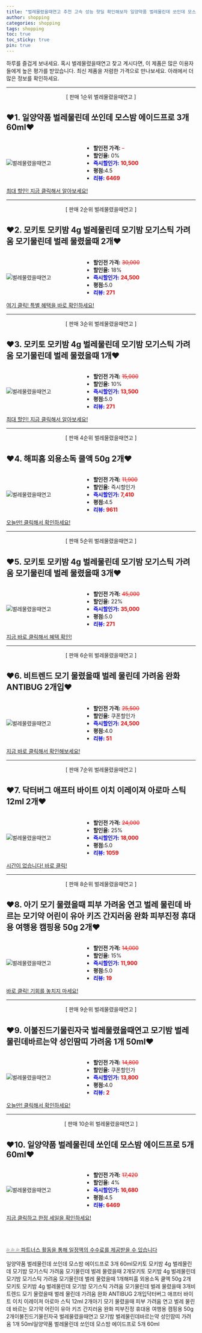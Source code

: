 ```yaml
---
title: "벌레물렸을때연고 추천 고속 성능 핫딜 확인해보자 일양약품 벌레물린데 쏘인데 모스밤 에이드프로"
author: shopping
categories: shopping
tags: shopping
toc: true
toc_sticky: true
pin: true
---
```

하루를 즐겁게 보내세요. 혹시 벌레물렸을때연고 찾고 계시다면, 이 제품은 많은 이용자들에게 높은 평가를 받았습니다. 최신 제품을 저렴한 가격으로 만나보세요. 아래에서 더 많은 정보를 확인하세요.

---
<p class="toplist" style="margin: 0 auto; display: block; width: fit-content;">[ 판매 1순위 벌레물렸을때연고 ]</p>

<h2><strong>❤️1. 일양약품 벌레물린데 쏘인데 모스밤 에이드프로 3개 60ml❤️</strong></h2>

<div style="display: flex; align-items: center;">
    <div style="flex: 0.4;">
        <img src="https://thumbnail8.coupangcdn.com/thumbnails/remote/230x230ex/image/retail/images/1066694316332751-138b0c6c-195d-442a-b10d-519fd14c979b.jpg" alt="벌레물렸을때연고" style="max-width: 100%;">
    </div>
    <div style="flex: 0.6; margin-left: 10px;">
        <ul>
            <li><strong>할인전 가격:</strong> <del style="color: red;">-</del></li>
            <li><strong>할인율:</strong> 0%</li>
            <li><span style='color:blue'><strong>즉시할인가:</strong></span> <span style='color:red'><strong>10,500</strong></span></li>
            <li><strong>평점:</strong>4.5</li>
            <li><span style='color:blue'><strong>리뷰:</strong></span> <span style='color:red'><strong>6469</strong></span></li>
        </ul>
    </div>
</div>
<div class="center">
    <a href="https://selin100587001.github.io?lptag=AF9450613&subid=githubio&pageKey=7204660269&traceid=V0-153&itemId=19186972530&vendorItemId=71455347419" class="myButton">
        최대 할인! 지금 클릭해서 알아보세요!
    </a>
</div>


---
<p class="toplist" style="margin: 0 auto; display: block; width: fit-content;">[ 판매 2순위 벌레물렸을때연고 ]</p>

<h2><strong>❤️2. 모키토 모키밤 4g 벌레물린데 모기밤 모기스틱 가려움 모기물린데 벌레 물렸을때 2개❤️</strong></h2>

<div style="display: flex; align-items: center;">
    <div style="flex: 0.4;">
        <img src="https://thumbnail8.coupangcdn.com/thumbnails/remote/230x230ex/image/vendor_inventory/6687/c387c7d100397106888bd74ac0ec1ebcb1043d4039364ab9a06b9d19dc5c.jpg" alt="벌레물렸을때연고" style="max-width: 100%;">
    </div>
    <div style="flex: 0.6; margin-left: 10px;">
        <ul>
            <li><strong>할인전 가격:</strong> <del style="color: red;">30,000</del></li>
            <li><strong>할인율:</strong> 18%</li>
            <li><span style='color:blue'><strong>즉시할인가:</strong></span> <span style='color:red'><strong>24,500</strong></span></li>
            <li><strong>평점:</strong>5.0</li>
            <li><span style='color:blue'><strong>리뷰:</strong></span> <span style='color:red'><strong>271</strong></span></li>
        </ul>
    </div>
</div>
<div class="center">
    <a href="https://selin100587001.github.io?lptag=AF9450613&subid=githubio&pageKey=7704641816&traceid=V0-153&itemId=20637353193&vendorItemId=87710981317" class="myButton">
        여기 클릭! 특별 혜택을 바로 확인하세요!
    </a>
</div>


---
<p class="toplist" style="margin: 0 auto; display: block; width: fit-content;">[ 판매 3순위 벌레물렸을때연고 ]</p>

<h2><strong>❤️3. 모키토 모키밤 4g 벌레물린데 모기밤 모기스틱 가려움 모기물린데 벌레 물렸을때 1개❤️</strong></h2>

<div style="display: flex; align-items: center;">
    <div style="flex: 0.4;">
        <img src="https://thumbnail6.coupangcdn.com/thumbnails/remote/230x230ex/image/vendor_inventory/646c/dab81e19ea0b5859904518ba45987d7a80718225679fb4bdf1ef935b7c0a.jpg" alt="벌레물렸을때연고" style="max-width: 100%;">
    </div>
    <div style="flex: 0.6; margin-left: 10px;">
        <ul>
            <li><strong>할인전 가격:</strong> <del style="color: red;">15,000</del></li>
            <li><strong>할인율:</strong> 10%</li>
            <li><span style='color:blue'><strong>즉시할인가:</strong></span> <span style='color:red'><strong>13,500</strong></span></li>
            <li><strong>평점:</strong>5.0</li>
            <li><span style='color:blue'><strong>리뷰:</strong></span> <span style='color:red'><strong>271</strong></span></li>
        </ul>
    </div>
</div>
<div class="center">
    <a href="https://selin100587001.github.io?lptag=AF9450613&subid=githubio&pageKey=7704641816&traceid=V0-153&itemId=20657655361&vendorItemId=87793400931" class="myButton">
        최대 할인! 지금 클릭해서 알아보세요!
    </a>
</div>


---
<p class="toplist" style="margin: 0 auto; display: block; width: fit-content;">[ 판매 4순위 벌레물렸을때연고 ]</p>

<h2><strong>❤️4. 해피홈 외용소독 쿨액 50g 2개❤️</strong></h2>

<div style="display: flex; align-items: center;">
    <div style="flex: 0.4;">
        <img src="https://thumbnail6.coupangcdn.com/thumbnails/remote/230x230ex/image/vendor_inventory/aa5d/18c6600cdf98e22a10de67e0d66b9d9881729a3c95be172fe9dd13de2a8b.jpg" alt="벌레물렸을때연고" style="max-width: 100%;">
    </div>
    <div style="flex: 0.6; margin-left: 10px;">
        <ul>
            <li><strong>할인전 가격:</strong> <del style="color: red;">11,900</del></li>
            <li><strong>할인율:</strong> 즉시할인가</li>
            <li><span style='color:blue'><strong>즉시할인가:</strong></span> <span style='color:red'><strong>7,410</strong></span></li>
            <li><strong>평점:</strong>4.5</li>
            <li><span style='color:blue'><strong>리뷰:</strong></span> <span style='color:red'><strong>9611</strong></span></li>
        </ul>
    </div>
</div>
<div class="center">
    <a href="https://selin100587001.github.io?lptag=AF9450613&subid=githubio&pageKey=87045890&traceid=V0-153&itemId=273508951&vendorItemId=71284330017" class="myButton">
        오늘만! 클릭해서 확인하세요!
    </a>
</div>


---
<p class="toplist" style="margin: 0 auto; display: block; width: fit-content;">[ 판매 5순위 벌레물렸을때연고 ]</p>

<h2><strong>❤️5. 모키토 모키밤 4g 벌레물린데 모기밤 모기스틱 가려움 모기물린데 벌레 물렸을때 3개❤️</strong></h2>

<div style="display: flex; align-items: center;">
    <div style="flex: 0.4;">
        <img src="https://thumbnail6.coupangcdn.com/thumbnails/remote/230x230ex/image/vendor_inventory/eff4/3d3617888a6d23b771e913b28bab3765b25505d7d86bf5e26a9a9d3823c4.jpg" alt="벌레물렸을때연고" style="max-width: 100%;">
    </div>
    <div style="flex: 0.6; margin-left: 10px;">
        <ul>
            <li><strong>할인전 가격:</strong> <del style="color: red;">45,000</del></li>
            <li><strong>할인율:</strong> 22%</li>
            <li><span style='color:blue'><strong>즉시할인가:</strong></span> <span style='color:red'><strong>35,000</strong></span></li>
            <li><strong>평점:</strong>5.0</li>
            <li><span style='color:blue'><strong>리뷰:</strong></span> <span style='color:red'><strong>271</strong></span></li>
        </ul>
    </div>
</div>
<div class="center">
    <a href="https://selin100587001.github.io?lptag=AF9450613&subid=githubio&pageKey=7704641816&traceid=V0-153&itemId=20637353196&vendorItemId=87710981335" class="myButton">
        지금 바로 클릭해서 혜택 확인!
    </a>
</div>


---
<p class="toplist" style="margin: 0 auto; display: block; width: fit-content;">[ 판매 6순위 벌레물렸을때연고 ]</p>

<h2><strong>❤️6. 비트렌드 모기 물렸을때 벌레 물린데 가려움 완화 ANTIBUG 2개입❤️</strong></h2>

<div style="display: flex; align-items: center;">
    <div style="flex: 0.4;">
        <img src="https://thumbnail6.coupangcdn.com/thumbnails/remote/230x230ex/image/vendor_inventory/c275/669941dfb6dd2c10c64809f970aa8967eb38fdd1560030761cf95007cb46.jpg" alt="벌레물렸을때연고" style="max-width: 100%;">
    </div>
    <div style="flex: 0.6; margin-left: 10px;">
        <ul>
            <li><strong>할인전 가격:</strong> <del style="color: red;">25,500</del></li>
            <li><strong>할인율:</strong> 쿠폰할인가</li>
            <li><span style='color:blue'><strong>즉시할인가:</strong></span> <span style='color:red'><strong>24,500</strong></span></li>
            <li><strong>평점:</strong>4.0</li>
            <li><span style='color:blue'><strong>리뷰:</strong></span> <span style='color:red'><strong>51</strong></span></li>
        </ul>
    </div>
</div>
<div class="center">
    <a href="https://selin100587001.github.io?lptag=AF9450613&subid=githubio&pageKey=8160589341&traceid=V0-153&itemId=23263487503&vendorItemId=71191195679" class="myButton">
        지금 바로 클릭해서 확인해보세요!
    </a>
</div>


---
<p class="toplist" style="margin: 0 auto; display: block; width: fit-content;">[ 판매 7순위 벌레물렸을때연고 ]</p>

<h2><strong>❤️7. 닥터버그 애프터 바이트 이치 이레이져 아로마 스틱 12ml 2개❤️</strong></h2>

<div style="display: flex; align-items: center;">
    <div style="flex: 0.4;">
        <img src="https://thumbnail10.coupangcdn.com/thumbnails/remote/230x230ex/image/vendor_inventory/8925/6f53202c7c462c06d01e59ee80d17a7efdfd933e6b8ca3e7338beb4b5b5a.jpg" alt="벌레물렸을때연고" style="max-width: 100%;">
    </div>
    <div style="flex: 0.6; margin-left: 10px;">
        <ul>
            <li><strong>할인전 가격:</strong> <del style="color: red;">24,000</del></li>
            <li><strong>할인율:</strong> 25%</li>
            <li><span style='color:blue'><strong>즉시할인가:</strong></span> <span style='color:red'><strong>18,000</strong></span></li>
            <li><strong>평점:</strong>5.0</li>
            <li><span style='color:blue'><strong>리뷰:</strong></span> <span style='color:red'><strong>1059</strong></span></li>
        </ul>
    </div>
</div>
<div class="center">
    <a href="https://selin100587001.github.io?lptag=AF9450613&subid=githubio&pageKey=6498308833&traceid=V0-153&itemId=14295454709&vendorItemId=81986464062" class="myButton">
        시간이 없습니다! 바로 클릭!
    </a>
</div>


---
<p class="toplist" style="margin: 0 auto; display: block; width: fit-content;">[ 판매 8순위 벌레물렸을때연고 ]</p>

<h2><strong>❤️8. 아기 모기 물렸을때 피부 가려움 연고 벌레 물린데 바르는 모기약 어린이 유아 키즈 간지러움 완화 피부진정 휴대용 여행용 캠핑용 50g 2개❤️</strong></h2>

<div style="display: flex; align-items: center;">
    <div style="flex: 0.4;">
        <img src="https://thumbnail6.coupangcdn.com/thumbnails/remote/230x230ex/image/vendor_inventory/a664/78b4dd5a6aa67c79bb36ecac71af1c4229183cf577eb93506af9fa01bd24.jpg" alt="벌레물렸을때연고" style="max-width: 100%;">
    </div>
    <div style="flex: 0.6; margin-left: 10px;">
        <ul>
            <li><strong>할인전 가격:</strong> <del style="color: red;">14,000</del></li>
            <li><strong>할인율:</strong> 15%</li>
            <li><span style='color:blue'><strong>즉시할인가:</strong></span> <span style='color:red'><strong>11,900</strong></span></li>
            <li><strong>평점:</strong>5.0</li>
            <li><span style='color:blue'><strong>리뷰:</strong></span> <span style='color:red'><strong>19</strong></span></li>
        </ul>
    </div>
</div>
<div class="center">
    <a href="https://selin100587001.github.io?lptag=AF9450613&subid=githubio&pageKey=5561324113&traceid=V0-153&itemId=8822137477&vendorItemId=70984247397" class="myButton">
        바로 클릭! 기회를 놓치지 마세요!
    </a>
</div>


---
<p class="toplist" style="margin: 0 auto; display: block; width: fit-content;">[ 판매 9순위 벌레물렸을때연고 ]</p>

<h2><strong>❤️9. 이불진드기물린자국 벌레물렸을때연고 모기밤 벌레물린데바르는약 성인땀띠 가려움 1개 50ml❤️</strong></h2>

<div style="display: flex; align-items: center;">
    <div style="flex: 0.4;">
        <img src="https://thumbnail6.coupangcdn.com/thumbnails/remote/230x230ex/image/vendor_inventory/27de/adf577c7119ef319f52019fc5847df7aecafb6f9be9c8e32670d8e2f4010.jpg" alt="벌레물렸을때연고" style="max-width: 100%;">
    </div>
    <div style="flex: 0.6; margin-left: 10px;">
        <ul>
            <li><strong>할인전 가격:</strong> <del style="color: red;">14,800</del></li>
            <li><strong>할인율:</strong> 쿠폰할인가</li>
            <li><span style='color:blue'><strong>즉시할인가:</strong></span> <span style='color:red'><strong>13,800</strong></span></li>
            <li><strong>평점:</strong>4.0</li>
            <li><span style='color:blue'><strong>리뷰:</strong></span> <span style='color:red'><strong>2</strong></span></li>
        </ul>
    </div>
</div>
<div class="center">
    <a href="https://selin100587001.github.io?lptag=AF9450613&subid=githubio&pageKey=7786195205&traceid=V0-153&itemId=21054377312&vendorItemId=88116825975" class="myButton">
        오늘만! 클릭해서 확인하세요!
    </a>
</div>


---
<p class="toplist" style="margin: 0 auto; display: block; width: fit-content;">[ 판매 10순위 벌레물렸을때연고 ]</p>

<h2><strong>❤️10. 일양약품 벌레물린데 쏘인데 모스밤 에이드프로 5개 60ml❤️</strong></h2>

<div style="display: flex; align-items: center;">
    <div style="flex: 0.4;">
        <img src="https://thumbnail10.coupangcdn.com/thumbnails/remote/230x230ex/image/rs_quotation_api/ikru5pwr/d24786bc500c4392a7223ad45dcd7f8e.jpg" alt="벌레물렸을때연고" style="max-width: 100%;">
    </div>
    <div style="flex: 0.6; margin-left: 10px;">
        <ul>
            <li><strong>할인전 가격:</strong> <del style="color: red;">17,420</del></li>
            <li><strong>할인율:</strong> 4%</li>
            <li><span style='color:blue'><strong>즉시할인가:</strong></span> <span style='color:red'><strong>16,680</strong></span></li>
            <li><strong>평점:</strong>4.5</li>
            <li><span style='color:blue'><strong>리뷰:</strong></span> <span style='color:red'><strong>6469</strong></span></li>
        </ul>
    </div>
</div>
<div class="center">
    <a href="https://selin100587001.github.io?lptag=AF9450613&subid=githubio&pageKey=7204660269&traceid=V0-153&itemId=14213605988&vendorItemId=76338014668" class="myButton">
        지금 클릭하고 한정 세일을 확인하세요!
    </a>
</div>

<br><br><br>[💦 💦 💦 파트너스 활동을 통해 일정액의 수수료를 제공받을 수 있습니다](https://link.coupang.com/a/bcpT2c)<br><br>일양약품 벌레물린데 쏘인데 모스밤 에이드프로 3개 60ml모키토 모키밤 4g 벌레물린데 모기밤 모기스틱 가려움 모기물린데 벌레 물렸을때 2개모키토 모키밤 4g 벌레물린데 모기밤 모기스틱 가려움 모기물린데 벌레 물렸을때 1개해피홈 외용소독 쿨액 50g 2개모키토 모키밤 4g 벌레물린데 모기밤 모기스틱 가려움 모기물린데 벌레 물렸을때 3개비트렌드 모기 물렸을때 벌레 물린데 가려움 완화 ANTIBUG 2개입닥터버그 애프터 바이트 이치 이레이져 아로마 스틱 12ml 2개아기 모기 물렸을때 피부 가려움 연고 벌레 물린데 바르는 모기약 어린이 유아 키즈 간지러움 완화 피부진정 휴대용 여행용 캠핑용 50g 2개이불진드기물린자국 벌레물렸을때연고 모기밤 벌레물린데바르는약 성인땀띠 가려움 1개 50ml일양약품 벌레물린데 쏘인데 모스밤 에이드프로 5개 60ml